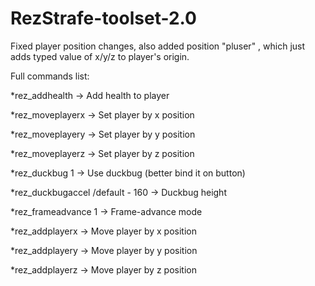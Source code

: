 # RezStrafe-toolset-2.0
Fixed player position changes, also added position "pluser" , which just adds typed value of x/y/z to player's origin.

Full commands list:

*rez_addhealth -> Add health to player

*rez_moveplayerx -> Set player by x position

*rez_moveplayery -> Set player by y position

*rez_moveplayerz -> Set player by z position

*rez_duckbug 1 -> Use duckbug (better bind it on button)

*rez_duckbugaccel /default - 160 -> Duckbug height

*rez_frameadvance 1 -> Frame-advance mode

*rez_addplayerx -> Move player by x position

*rez_addplayery -> Move player by y position

*rez_addplayerz -> Move player by z position
